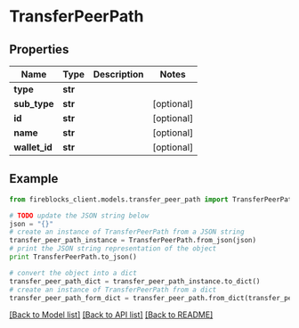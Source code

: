 # TransferPeerPath


## Properties
Name | Type | Description | Notes
------------ | ------------- | ------------- | -------------
**type** | **str** |  | 
**sub_type** | **str** |  | [optional] 
**id** | **str** |  | [optional] 
**name** | **str** |  | [optional] 
**wallet_id** | **str** |  | [optional] 

## Example

```python
from fireblocks_client.models.transfer_peer_path import TransferPeerPath

# TODO update the JSON string below
json = "{}"
# create an instance of TransferPeerPath from a JSON string
transfer_peer_path_instance = TransferPeerPath.from_json(json)
# print the JSON string representation of the object
print TransferPeerPath.to_json()

# convert the object into a dict
transfer_peer_path_dict = transfer_peer_path_instance.to_dict()
# create an instance of TransferPeerPath from a dict
transfer_peer_path_form_dict = transfer_peer_path.from_dict(transfer_peer_path_dict)
```
[[Back to Model list]](../README.md#documentation-for-models) [[Back to API list]](../README.md#documentation-for-api-endpoints) [[Back to README]](../README.md)


